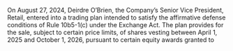 On  August  27,  2024,  Deirdre  O’Brien,  the  Company’s  Senior  Vice  President,  Retail,  entered  into  a  trading  plan  intended  to
satisfy the affirmative defense conditions of Rule 10b5-1(c) under the Exchange Act. The plan provides for the sale, subject to
certain price limits, of shares vesting between April 1, 2025 and October 1, 2026, pursuant to certain equity awards granted to